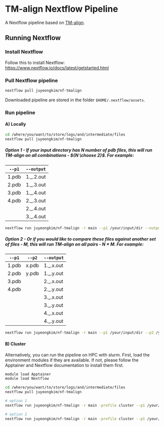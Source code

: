 # TM-align Nextflow Pipeline

A Nextflow pipeline based on [TM-align](https://zhanggroup.org/TM-align/).

## Running Nextflow

### Install Nextflow

Follow this to install Nextflow: https://www.nextflow.io/docs/latest/getstarted.html

### Pull Nextflow pipeline

```sh
nextflow pull juyeongkim/nf-tmalign
```

Downloaded pipeline are stored in the folder `$HOME/.nextflow/assets`.

### Run pipeline

#### A) Locally

```sh
cd /where/you/want/to/store/logs/and/intermediate/files
nextflow pull juyeongkim/nf-tmalign
```

##### Option 1 - If your input directory has $N$ number of pdb files, this will run TM-align on all combinations - ${N \choose 2}$. For example:

| `--p1` | `--output` |
| ------ | ---------- |
| 1.pdb  | 1._.2.out  |
| 2.pdb  | 1._.3.out  |
| 3.pdb  | 1._.4.out  |
| 4.pdb  | 2._.3.out  |
|        | 2._.4.out  |
|        | 3._.4.out  |

```sh
nextflow run juyeongkim/nf-tmalign -r main --p1 /your/input/dir --output /your/output/dir
```

##### Option 2 - Or if you would like to compare these files against another set of files - $M$, this will run TM-align on all pairs - $N \times M$. For example:

| `--p1` | `--p2` | `--output` |
| ------ | ------ | ---------- |
| 1.pdb  | x.pdb  | 1._.x.out  |
| 2.pdb  | y.pdb  | 1._.y.out  |
| 3.pdb  |        | 2._.x.out  |
| 4.pdb  |        | 2._.y.out  |
|        |        | 3._.x.out  |
|        |        | 3._.y.out  |
|        |        | 4._.x.out  |
|        |        | 4._.y.out  |

```sh
nextflow run juyeongkim/nf-tmalign -r main --p1 /your/input/dir --p2 /your/other/input/dir --output /your/output/dir
```


#### B) Cluster

Alternatively, you can run the pipeline on HPC with slurm. First, load the environment modules if they are available. If not, please follow the Apptainer and Nextflow documentation to install them first.

```sh
module load Apptainer
module load Nextflow

cd /where/you/want/to/store/logs/and/intermediate/files
nextflow pull juyeongkim/nf-tmalign

# option 1
nextflow run juyeongkim/nf-tmalign -r main -profile cluster --p1 /your/input/dir --output /your/output/dir

# option 2
nextflow run juyeongkim/nf-tmalign -r main -profile cluster --p1 /your/input/dir --p2 /your/other/input/dir --output /your/output/dir
```
